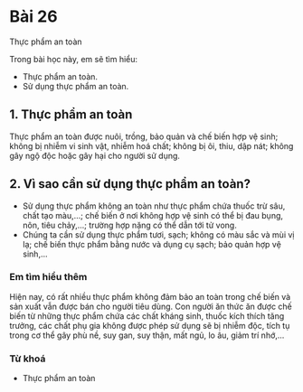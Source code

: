 # Bài 26
Thực phẩm an toàn

Trong bài học này, em sẽ tìm hiểu:
- Thực phẩm an toàn.
- Sử dụng thực phẩm an toàn.

## 1. Thực phẩm an toàn
Thực phẩm an toàn được nuôi, trồng, bảo quản và chế biến hợp vệ sinh; không bị nhiễm vi sinh vật, nhiễm hoá chất; không bị ôi, thiu, dập nát; không gây ngộ độc hoặc gây hại cho người sử dụng.

## 2. Vì sao cần sử dụng thực phẩm an toàn?
- Sử dụng thực phẩm không an toàn như thực phẩm chứa thuốc trừ sâu, chất tạo màu,...; chế biến ở nơi không hợp vệ sinh có thể bị đau bụng, nôn, tiêu chảy,...; trường hợp nặng có thể dẫn tới tử vong.
- Chúng ta cần sử dụng thực phẩm tươi, sạch; không có màu sắc và mùi vị lạ; chế biến thực phẩm bằng nước và dụng cụ sạch; bảo quản hợp vệ sinh,...

### Em tìm hiểu thêm
Hiện nay, có rất nhiều thực phẩm không đảm bảo an toàn trong chế biến và sản xuất vẫn được bán cho người tiêu dùng. Con người ăn thức ăn được chế biến từ những thực phẩm chứa các chất kháng sinh, thuốc kích thích tăng trưởng, các chất phụ gia không được phép sử dụng sẽ bị nhiễm độc, tích tụ trong cơ thể gây phù nề, suy gan, suy thận, mất ngủ, lo âu, giảm trí nhớ,...

### Từ khoá
- Thực phẩm an toàn
